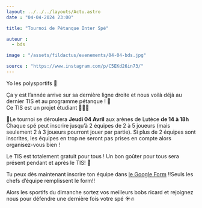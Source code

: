 ```yaml
---
layout: ../../../layouts/Actu.astro
date : "04-04-2024 23:00"

title: "Tournoi de Pétanque Inter Spé"

auteur :
  - bds

image : "/assets/fildactus/evenements/04-04-bds.jpg"

source : "https://www.instagram.com/p/C5EKd26in73/"
---
```


Yo les polysportifs 🐰

Ça y est l’année arrive sur sa dernière ligne droite et nous voilà déjà au dernier TIS et au programme pétanque ! 🥃  
Ce TIS est un projet étudiant 👨🏼‍🎓

📍Le tournoi se déroulera __Jeudi 04 Avril__ aux arènes de Lutèce __de 14 à 18h__  
Chaque spé peut inscrire jusqu’à 2 équipes de 2 à 5 joueurs (mais seulement 2 à 3 joueurs pourront jouer par partie). Si plus de 2 équipes sont inscrites, les équipes en trop ne seront pas prises en compte alors organisez-vous bien !

Le TIS est totalement gratuit pour tous ! Un bon goûter pour tous sera présent pendant et après le TIS! 🍪

Tu peux dès maintenant inscrire ton équipe dans [le Google Form](https://docs.google.com/forms/d/e/1FAIpQLSdr6E2xVDr1_fFoowLyTS1C8mWzA0krMuhKTh1JzUKGe2cuuQ/viewform) ‼️Seuls les chefs d’équipe remplissent le form‼️

Alors les sportifs du dimanche sortez vos meilleurs bobs ricard et rejoignez nous pour défendre une dernière fois votre spé ☀️🔥